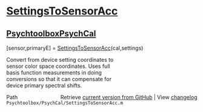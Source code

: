 # [SettingsToSensorAcc](SettingsToSensorAcc)
## [Psychtoolbox](Psychtoolbox)[PsychCal](PsychCal)

[sensor,primaryE] = [SettingsToSensorAcc](SettingsToSensorAcc)(cal,settings)  
  
Convert from device setting coordinates to  
sensor color space coordinates.  Uses full  
basis function measurements in doing  
conversions so that it can compensate for  
device primary spectral shifts.  




<div class="code_header" style="text-align:right;">
  <span style="float:left;">Path&nbsp;&nbsp;</span> <span class="counter">Retrieve <a href=
  "https://raw.github.com/Psychtoolbox-3/Psychtoolbox-3/beta/Psychtoolbox/PsychCal/SettingsToSensorAcc.m">current version from GitHub</a> | View <a href=
  "https://github.com/Psychtoolbox-3/Psychtoolbox-3/commits/beta/Psychtoolbox/PsychCal/SettingsToSensorAcc.m">changelog</a></span>
</div>
<div class="code">
  <code>Psychtoolbox/PsychCal/SettingsToSensorAcc.m</code>
</div>


